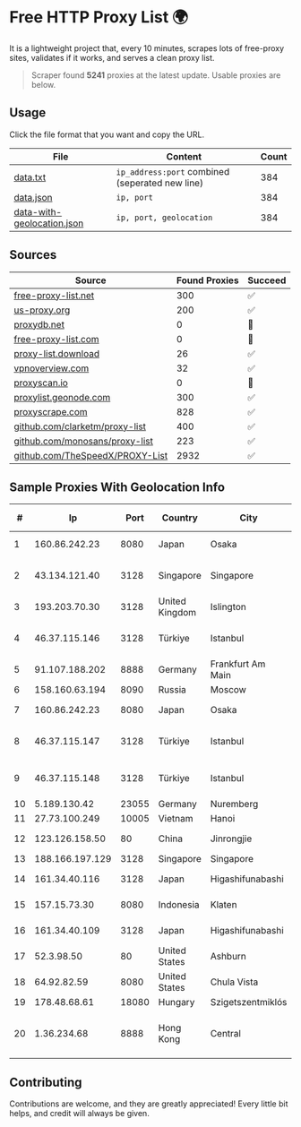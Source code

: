 
# Free HTTP Proxy List 🌍

It is a lightweight project that, every 10 minutes, scrapes lots of free-proxy sites, validates if it works, and serves a clean proxy list.


> Scraper found **5241** proxies at the latest update. Usable proxies are below.

## Usage

Click the file format that you want and copy the URL.


|File|Content|Count|
|----|-------|-----|
|[data.txt](https://raw.githubusercontent.com/themiralay/Proxy-List-World/master/data.txt)|`ip_address:port` combined (seperated new line)|384|
|[data.json](https://raw.githubusercontent.com/themiralay/Proxy-List-World/master/data.json)|`ip, port`|384|
|[data-with-geolocation.json](https://raw.githubusercontent.com/themiralay/Proxy-List-World/master/data-with-geolocation.json)|`ip, port, geolocation`|384|

## Sources

|Source|Found Proxies|Succeed|
|------|-------------|-------|
|[free-proxy-list.net](https://free-proxy-list.net)|300|✅|
|[us-proxy.org](https://www.us-proxy.org)|200|✅|
|[proxydb.net](http://proxydb.net)|0|🚫|
|[free-proxy-list.com](https://free-proxy-list.com/?page=&port=&type%5B%5D=http&type%5B%5D=https&up_time=0&search=Search)|0|🚫|
|[proxy-list.download](https://www.proxy-list.download/HTTP)|26|✅|
|[vpnoverview.com](https://vpnoverview.com/privacy/anonymous-browsing/free-proxy-servers)|32|✅|
|[proxyscan.io](https://www.proxyscan.io)|0|🚫|
|[proxylist.geonode.com](https://proxylist.geonode.com/api/proxy-list?limit=300&page=1&sort_by=lastChecked&sort_type=desc&protocols=http,https)|300|✅|
|[proxyscrape.com](https://api.proxyscrape.com/v2/?request=displayproxies&protocol=http&timeout=10000&country=all&ssl=all&anonymity=all)|828|✅|
|[github.com/clarketm/proxy-list](https://raw.githubusercontent.com/clarketm/proxy-list/master/proxy-list-raw.txt)|400|✅|
|[github.com/monosans/proxy-list](https://raw.githubusercontent.com/monosans/proxy-list/main/proxies/http.txt)|223|✅|
|[github.com/TheSpeedX/PROXY-List](https://raw.githubusercontent.com/TheSpeedX/PROXY-List/master/http.txt)|2932|✅|


## Sample Proxies With Geolocation Info

|#|Ip|Port|Country|City|Internet Service Provider|
|-|--|----|-------|----|-------------------------|
|1|160.86.242.23|8080|Japan|Osaka|Sony Network Communications Inc|
|2|43.134.121.40|3128|Singapore|Singapore|Shenzhen Tencent Computer Systems Company Limited|
|3|193.203.70.30|3128|United Kingdom|Islington|Sohonet Ripe|
|4|46.37.115.146|3128|Türkiye|Istanbul|Ovabil Internet VE Bilisim Hizmetleri Limited Sirketi|
|5|91.107.188.202|8888|Germany|Frankfurt Am Main|Hetzner Online AG|
|6|158.160.63.194|8090|Russia|Moscow|Yandex.Cloud LLC|
|7|160.86.242.23|8080|Japan|Osaka|Sony Network Communications Inc|
|8|46.37.115.147|3128|Türkiye|Istanbul|Ovabil Internet VE Bilisim Hizmetleri Limited Sirketi|
|9|46.37.115.148|3128|Türkiye|Istanbul|Ovabil Internet VE Bilisim Hizmetleri Limited Sirketi|
|10|5.189.130.42|23055|Germany|Nuremberg|Contabo GmbH|
|11|27.73.100.249|10005|Vietnam|Hanoi|Newass2011xDSLHN|
|12|123.126.158.50|80|China|Jinrongjie|China Unicom Beijing Province Network|
|13|188.166.197.129|3128|Singapore|Singapore|DigitalOcean, LLC|
|14|161.34.40.116|3128|Japan|Higashifunabashi|NTT PC Communications, Inc.|
|15|157.15.73.30|8080|Indonesia|Klaten|PT Indo Teknologi Konstruksi|
|16|161.34.40.109|3128|Japan|Higashifunabashi|NTT PC Communications, Inc.|
|17|52.3.98.50|80|United States|Ashburn|Amazon.com, Inc.|
|18|64.92.82.59|8080|United States|Chula Vista|Momentum Telecom, Inc.|
|19|178.48.68.61|18080|Hungary|Szigetszentmiklós|UPC|
|20|1.36.234.68|8888|Hong Kong|Central|Hong Kong Telecommunications (HKT) Limited Mass Internet|



## Contributing

Contributions are welcome, and they are greatly appreciated! Every
little bit helps, and credit will always be given.

